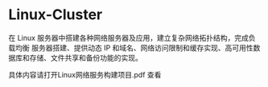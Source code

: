 # Linux-Cluster

在 Linux 服务器中搭建各种网络服务器及应用，建立复杂网络拓扑结构，完成负载均衡 服务器搭建、提供动态 IP 和域名、网络访问限制和缓存实现、高可用性数据库和存储、文件共享和备份功能的实现。
    
具体内容请打开Linux网络服务构建项目.pdf 查看
